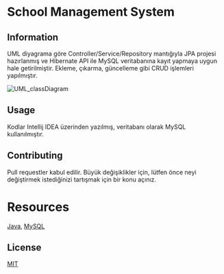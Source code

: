 # School Management System
## Information
UML diyagrama göre Controller/Service/Repository mantığıyla JPA projesi hazırlanmış ve Hibernate API ile MySQL veritabanına kayıt yapmaya uygun hale getirilmiştir. Ekleme, çıkarma, güncelleme gibi CRUD işlemleri yapılmıştır.

![UML_classDiagram](https://user-images.githubusercontent.com/80898514/129194636-1db65fdd-88aa-45a2-b296-77acf69c5671.jpg)

## Usage
Kodlar Intellij IDEA üzerinden yazılmış, veritabanı olarak MySQL kullanılmıştır.


## Contributing
Pull requestler kabul edilir. Büyük değişiklikler için, lütfen önce neyi değiştirmek istediğinizi tartışmak için bir konu açınız.

# Resources

[Java](https://docs.oracle.com/en/java/), [MySQL](https://dev.mysql.com/doc/)

## License
[MIT](https://github.com/113-GittiGidiyor-Java-Spring-Bootcamp/first-homework-Nevzatcs/blob/master/LICENSE)